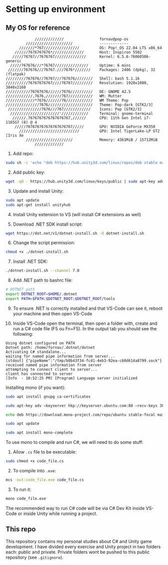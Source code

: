 # Setting up environment

## My OS for reference

```
             /////////////                fornav@pop-os 
         /////////////////////            ------------- 
      ///////*767////////////////         OS: Pop!_OS 22.04 LTS x86_64 
    //////7676767676*//////////////       Host: Inspiron 5502 
   /////76767//7676767//////////////      Kernel: 6.5.6-76060506-generic 
  /////767676///*76767///////////////     Uptime: 6 mins 
 ///////767676///76767.///7676*///////    Packages: 2406 (dpkg), 32 (flatpak) 
/////////767676//76767///767676////////   Shell: bash 5.1.16 
//////////76767676767////76767/////////   Resolution: 1920x1080, 3840x2160 
///////////76767676//////7676//////////   DE: GNOME 42.5 
////////////,7676,///////767///////////   WM: Mutter 
/////////////*7676///////76////////////   WM Theme: Pop 
///////////////7676////////////////////   Theme: Pop-dark [GTK2/3] 
 ///////////////7676///767////////////    Icons: Pop [GTK2/3] 
  //////////////////////'////////////     Terminal: gnome-terminal 
   //////.7676767676767676767,//////      CPU: 11th Gen Intel i7-1165G7 (8) @ 4 
    /////767676767676767676767/////       GPU: NVIDIA GeForce MX350 
      ///////////////////////////         GPU: Intel TigerLake-LP GT2 [Iris Xe  
         /////////////////////            Memory: 4361MiB / 15712MiB 
             /////////////
```

1. Add repo:

```bash
sudo sh -c 'echo "deb https://hub.unity3d.com/linux/repos/deb stable main" > /etc/apt/sources.list.d/unityhub.list'
```

2. Add public key:

```bash
wget -qO - https://hub.unity3d.com/linux/keys/public | sudo apt-key add -
```

3. Update and install Unity:

```bash
sudo apt update
sudo apt-get install unityhub
```

4. Install Unity extension to VS (will install C# extensions as well)

5. Download .NET SDK install script:

```bash
wget https://dot.net/v1/dotnet-install.sh -O dotnet-install.sh
```

6. Change the script permission:

```bash
chmod +x ./dotnet-install.sh
```

7. Install .NET SDK:

```bash
./dotnet-install.sh --channel 7.0
```

8. Add .NET path to bashrc file:

```bash
# DOTNET path
export DOTNET_ROOT=$HOME/.dotnet
export PATH=$PATH:$DOTNET_ROOT:$DOTNET_ROOT/tools
```

9. To ensure .NET is correctly installed and that VS-Code can see it, reboot your machine and then open VS-Code

10. Inside VS-Code open the terminal, then open a folder with, create and run a C# code file (F5 ou Fn+F5). In the output tab you should see the following:

```
Using dotnet configured on PATH
Dotnet path: /home/fornav/.dotnet/dotnet
Activating C# standalone...
waiting for named pipe information from server...
[stdout] {"pipeName":"/tmp/b8b43f34-fcd1-4eb3-92ea-c60d614a8799.sock"}
received named pipe information from server
attempting to connect client to server...
client has connected to server
[Info  - 10:52:25 PM] [Program] Language server initialized
```

Installing mono (if you want):

```bash
sudo apt install gnupg ca-certificates

sudo apt-key adv –keyserver hkp://keyserver.ubuntu.com:80 –recv-keys 3FA7E0328081BFF6A14DA29AA6A19B38D3D831EF

echo deb https://download.mono-project.com/repo/ubuntu stable-focal main | sudo tee /etc/apt/sources.list.d/mono-official-stable.list

sudo apt update
```

```bash
sudo apt install mono-complete
```

To use mono to compile and run C#, we will need to do some stuff:

1. Allow `.cs` file to be executable:

```bash
sudo chmod +x code_file.cs
```

2. To compile into `.exe`:

```bash
mcs -out:code_file.exe code_file.cs
```

3. To run it:

```bash
mono code_file.exe
```

The recommended way to run C# code will be via C# Dev Kit inside VS-Code or inside Unity while running a project.

## This repo

This repository contains my personal studies about C# and Unity game development. I have divided every exercise and Unity project in two folders each: public and private. Private folders wont be pushed to this public repository (see `.gitignore`).